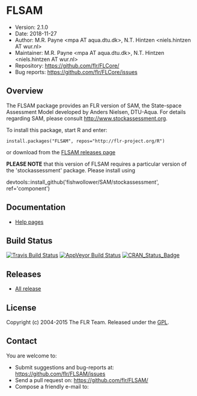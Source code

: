 
# FLSAM
- Version: 2.1.0
- Date: 2018-11-27
- Author: M.R. Payne <mpa ΑΤ aqua.dtu.dk>, N.T. Hintzen <niels.hintzen ΑΤ wur.nl>
- Maintainer: M.R. Payne <mpa ΑΤ aqua.dtu.dk>, N.T. Hintzen <niels.hintzen ΑΤ wur.nl>
- Repository: <https://github.com/flr/FLCore/>
- Bug reports: <https://github.com/flr/FLCore/issues>

## Overview
The FLSAM package provides an FLR version of SAM, the State-space Assessment Model developed by Anders Nielsen, DTU-Aqua. For details regarding SAM, please consult <http://www.stockassessment.org>. 

To install this package, start R and enter:

	install.packages("FLSAM", repos="http://flr-project.org/R")

or download from the [FLSAM releases page](https://github.com/flr/FLSAM/releases/latest)

**PLEASE NOTE** that this version of FLSAM requires a particular version of the 'stockassessment' package. Please install using

  devtools::install_github('fishwollower/SAM/stockassessment', ref='component')

## Documentation
- [Help pages](http://flr-project.org/FLSAM)

## Build Status
[![Travis Build Status](https://travis-ci.org/flr/FLSAM.svg?branch=master)](https://travis-ci.org/flr/FLSAM)
[![AppVeyor Build Status](https://ci.appveyor.com/api/projects/status/github/flr/FLSAM?branch=master&svg=true)](https://ci.appveyor.com/project/flr/FLSAM)
[![CRAN_Status_Badge](http://www.r-pkg.org/badges/version/FLSAM)](https://cran.r-project.org/package=FLSAM)

## Releases
- [All release](https://github.com/flr/FLSAM/releases/)

## License
Copyright (c) 2004-2015 The FLR Team. Released under the [GPL](http://www.gnu.org/licenses/gpl-2.0.html).

## Contact
You are welcome to:

- Submit suggestions and bug-reports at: <https://github.com/flr/FLSAM/issues>
- Send a pull request on: <https://github.com/flr/FLSAM/>
- Compose a friendly e-mail to: <flrteam AT flr-project.org>
